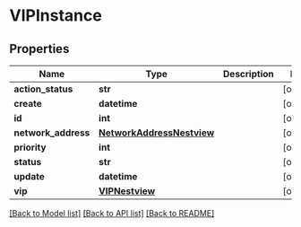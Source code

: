 # VIPInstance

## Properties
Name | Type | Description | Notes
------------ | ------------- | ------------- | -------------
**action_status** | **str** |  | [optional] 
**create** | **datetime** |  | [optional] 
**id** | **int** |  | [optional] 
**network_address** | [**NetworkAddressNestview**](NetworkAddressNestview.md) |  | [optional] 
**priority** | **int** |  | [optional] 
**status** | **str** |  | [optional] 
**update** | **datetime** |  | [optional] 
**vip** | [**VIPNestview**](VIPNestview.md) |  | [optional] 

[[Back to Model list]](../README.md#documentation-for-models) [[Back to API list]](../README.md#documentation-for-api-endpoints) [[Back to README]](../README.md)


